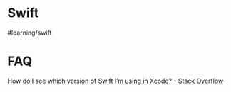 # Swift
#learning/swift

# FAQ
[How do I see which version of Swift I’m using in Xcode? - Stack Overflow](https://stackoverflow.com/questions/30790188/how-do-i-see-which-version-of-swift-im-using-in-xcode)